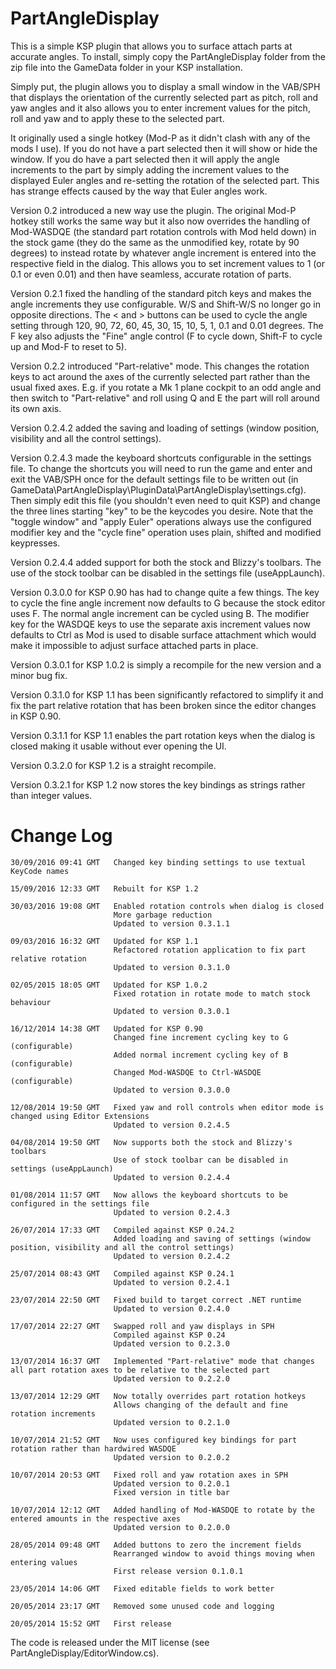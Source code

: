 PartAngleDisplay
================

This is a simple KSP plugin that allows you to surface attach parts at accurate angles.  To install, simply copy the PartAngleDisplay folder from the zip file into the GameData folder in your KSP installation.

Simply put, the plugin allows you to display a small window in the VAB/SPH that displays the orientation of the currently selected part as pitch, roll and yaw angles and it also allows you to enter increment values for the pitch, roll and yaw and to apply these to the selected part.

It originally used a single hotkey (Mod-P as it didn't clash with any of the mods I use). If you do not have a part selected then it will show or hide the window. If you do have a part selected then it will apply the angle increments to the part by simply adding the increment values to the displayed Euler angles and re-setting the rotation of the selected part.  This has strange effects caused by the way that Euler angles work.

Version 0.2 introduced a new way use the plugin.  The original Mod-P hotkey still works the same way but it also now overrides the handling of Mod-WASDQE (the standard part rotation controls with Mod held down) in the stock game (they do the same as the unmodified key, rotate by 90 degrees) to instead rotate by whatever angle increment is entered into the respective field in the dialog.  This allows you to set increment values to 1 (or 0.1 or even 0.01) and then have seamless, accurate rotation of parts.

Version 0.2.1 fixed the handling of the standard pitch keys and makes the angle increments they use configurable.  W/S and Shift-W/S no longer go in opposite directions.  The < and > buttons can be used to cycle the angle setting through 120, 90, 72, 60, 45, 30, 15, 10, 5, 1, 0.1 and 0.01 degrees.  The F key also adjusts the "Fine" angle control (F to cycle down, Shift-F to cycle up and Mod-F to reset to 5).

Version 0.2.2 introduced "Part-relative" mode.  This changes the rotation keys to act around the axes of the currently selected part rather than the usual fixed axes.  E.g. if you rotate a Mk 1 plane cockpit to an odd angle and then switch to "Part-relative" and roll using Q and E the part will roll around its own axis.

Version 0.2.4.2 added the saving and loading of settings (window position, visibility and all the control settings).

Version 0.2.4.3 made the keyboard shortcuts configurable in the settings file.  To change the shortcuts you will need to run the game and enter and exit the VAB/SPH once for the default settings file to be written out (in GameData\PartAngleDisplay\PluginData\PartAngleDisplay\settings.cfg).  Then simply edit this file (you shouldn't even need to quit KSP) and change the three lines starting "key" to be the keycodes you desire.  Note that the "toggle window" and "apply Euler" operations always use the configured modifier key and the "cycle fine" operation uses plain, shifted and modified keypresses.

Version 0.2.4.4 added support for both the stock and Blizzy's toolbars.  The use of the stock toolbar can be disabled in the settings file (useAppLaunch).

Version 0.3.0.0 for KSP 0.90 has had to change quite a few things.  The key to cycle the fine angle increment now defaults to G because the stock editor uses F.  The normal angle increment can be cycled using B.  The modifier key for the WASDQE keys to use the separate axis increment values now defaults to Ctrl as Mod is used to disable surface attachment which would make it impossible to adjust surface attached parts in place.

Version 0.3.0.1 for KSP 1.0.2 is simply a recompile for the new version and a minor bug fix.

Version 0.3.1.0 for KSP 1.1 has been significantly refactored to simplify it and fix the part relative rotation that has been broken since the editor changes in KSP 0.90.

Version 0.3.1.1 for KSP 1.1 enables the part rotation keys when the dialog is closed making it usable without ever opening the UI.

Version 0.3.2.0 for KSP 1.2 is a straight recompile.

Version 0.3.2.1 for KSP 1.2 now stores the key bindings as strings rather than integer values.

Change Log
==========
	30/09/2016 09:41 GMT   Changed key binding settings to use textual KeyCode names

	15/09/2016 12:33 GMT   Rebuilt for KSP 1.2

	30/03/2016 19:08 GMT   Enabled rotation controls when dialog is closed
	                       More garbage reduction
						   Updated to version 0.3.1.1

	09/03/2016 16:32 GMT   Updated for KSP 1.1
                           Refactored rotation application to fix part relative rotation
						   Updated to version 0.3.1.0

	02/05/2015 18:05 GMT   Updated for KSP 1.0.2
                           Fixed rotation in rotate mode to match stock behaviour
						   Updated to version 0.3.0.1

	16/12/2014 14:38 GMT   Updated for KSP 0.90
                           Changed fine increment cycling key to G (configurable)
						   Added normal increment cycling key of B (configurable)
						   Changed Mod-WASDQE to Ctrl-WASDQE (configurable)
						   Updated to version 0.3.0.0

	12/08/2014 19:50 GMT   Fixed yaw and roll controls when editor mode is changed using Editor Extensions
                           Updated to version 0.2.4.5

	04/08/2014 19:50 GMT   Now supports both the stock and Blizzy's toolbars
                           Use of stock toolbar can be disabled in settings (useAppLaunch)
                           Updated to version 0.2.4.4

	01/08/2014 11:57 GMT   Now allows the keyboard shortcuts to be configured in the settings file
                           Updated to version 0.2.4.3

	26/07/2014 17:33 GMT   Compiled against KSP 0.24.2
	                       Added loading and saving of settings (window position, visibility and all the control settings)
	                       Updated to version 0.2.4.2

	25/07/2014 08:43 GMT   Compiled against KSP 0.24.1
	                       Updated to version 0.2.4.1

	23/07/2014 22:50 GMT   Fixed build to target correct .NET runtime
	                       Updated to version 0.2.4.0

    17/07/2014 22:27 GMT   Swapped roll and yaw displays in SPH
                           Compiled against KSP 0.24
                           Updated version to 0.2.3.0

    13/07/2014 16:37 GMT   Implemented "Part-relative" mode that changes all part rotation axes to be relative to the selected part
                           Updated version to 0.2.2.0

    13/07/2014 12:29 GMT   Now totally overrides part rotation hotkeys
                           Allows changing of the default and fine rotation increments
                           Updated version to 0.2.1.0

    10/07/2014 21:52 GMT   Now uses configured key bindings for part rotation rather than hardwired WASDQE
                           Updated version to 0.2.0.2

    10/07/2014 20:53 GMT   Fixed roll and yaw rotation axes in SPH
                           Updated version to 0.2.0.1
                           Fixed version in title bar

    10/07/2014 12:12 GMT   Added handling of Mod-WASDQE to rotate by the entered amounts in the respective axes
                           Updated version to 0.2.0.0

    28/05/2014 09:48 GMT   Added buttons to zero the increment fields
                           Rearranged window to avoid things moving when entering values
                           First release version 0.1.0.1
    
    23/05/2014 14:06 GMT   Fixed editable fields to work better
    
    20/05/2014 23:17 GMT   Removed some unused code and logging
    
    20/05/2014 15:52 GMT   First release

The code is released under the MIT license (see PartAngleDisplay/EditorWindow.cs).
